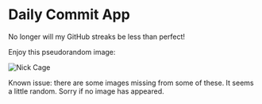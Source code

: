 Daily Commit App
================
No longer will my GitHub streaks be less than perfect!

Enjoy this pseudorandom image:

![Nick Cage](http://www.placecage.com/500/100 "Nick Cage")

Known issue: there are some images missing from some of these. It seems a little random. Sorry if no image has appeared.